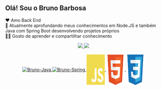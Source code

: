 ## Olá! Sou o Bruno Barbosa

❤️ Amo Back End <br>
📖 Atualmente aprofundando meus conhecimentos em Node.JS e também Java com Spring Boot desenvolvendo projetos próprios<br>
🧑‍🏫 Gosto de aprender e compartilhar conhecimento <br>

<div align="center">
  <a href="https://github.com/brunbs">
  <img height="150em" src="https://github-readme-stats.vercel.app/api?username=brunbs&show_icons=true&theme=dark&include_all_commits=true&count_private=true"/>
  <img height="150em" src="https://github-readme-stats.vercel.app/api/top-langs/?username=brunbs&layout=compact&langs_count=7&theme=dark"/>
</div>
  
<div align="center" style="display: inline_block"><br>
  <img align="center" alt="Bruno-Java" height="100" width="60" src="https://cdn.jsdelivr.net/gh/devicons/devicon/icons/java/java-original-wordmark.svg">
  <img align="center" alt="Bruno-Spring" height="100" width="60" src="https://cdn.jsdelivr.net/gh/devicons/devicon/icons/spring/spring-original-wordmark.svg">
  <img align="center" alt="Bruno-Js" height="100" width="60" src="https://raw.githubusercontent.com/devicons/devicon/master/icons/javascript/javascript-plain.svg">
  <img align="center" alt="Bruno-HTML" height="100" width="60" src="https://raw.githubusercontent.com/devicons/devicon/master/icons/html5/html5-original.svg">
  <img align="center" alt="Bruno-CSS" height="100" width="60" src="https://raw.githubusercontent.com/devicons/devicon/master/icons/css3/css3-original.svg">
</div>
